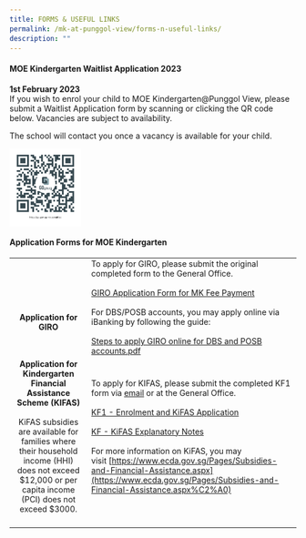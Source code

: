 ```yaml
---
title: FORMS & USEFUL LINKS
permalink: /mk-at-punggol-view/forms-n-useful-links/
description: ""
---
```

#### MOE Kindergarten Waitlist Application 2023

**1st February 2023**<br>
If you wish to enrol your child to MOE Kindergarten@Punggol View, please submit a Waitlist Application form by scanning or clicking the QR code below. Vacancies are subject to availability.

The school will contact you once a vacancy is available for your child.

<p><a href="https://www.ezhishi.net/CKPSebook2022/">
<img style="width:25%" align=left src="/images/mk-pgwaitlist.png">
</a></p>
<br clear=left>

#### Application Forms for MOE Kindergarten

|   |   |
|:-:|---|
| <br><br><br>**Application for GIRO**  | To apply for GIRO, please submit the original completed form to the General Office.<br><br> [GIRO Application Form for MK Fee Payment](/files/GIRO%20for%20payment%20of%20MK%20fee%20non-DBSPOSBacct.pdf) <br><br> For DBS/POSB accounts, you may apply online via iBanking by following the guide: <br><br> [Steps to apply GIRO online for DBS and POSB accounts.pdf](/files/Steps%20to%20apply%20GIRO%20online%20for%20DBS%20and%20POSB%20accounts.pdf) |
| **Application for Kindergarten Financial Assistance Scheme (KIFAS)**<br><br>KiFAS subsidies are available for families where their household income (HHI) does not exceed $12,000 or per capita income (PCI) does not exceed $3000.  | To apply for KIFAS, please submit the completed KF1 form via [email](mailto:mk_punggolview@moe.edu.sg) or at the General Office.<br><br>[KF1 - Enrolment and KiFAS Application](/files/KF1%20-%20Enrolment%20and%20KiFAS%20Application.pdf) <br><br> [KF - KiFAS Explanatory Notes](/files/KF%20-%20KiFAS%20Explanatory%20Notes.pdf)<br><br> For more information on KiFAS, you may<br>visit [https://www.ecda.gov.sg/Pages/Subsidies-and-Financial-Assistance.aspx](https://www.ecda.gov.sg/Pages/Subsidies-and-Financial-Assistance.aspx%C2%A0) |
|   |   |
|   |   |
|   |   |
|   |   |